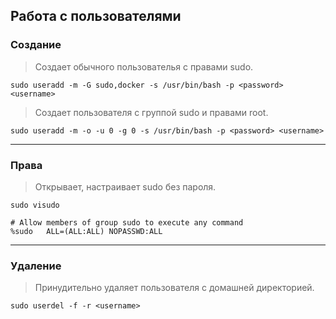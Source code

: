 Работа с пользователями
-----------------------

### Создание

> Создает обычного пользователья с правами sudo.

```shell
sudo useradd -m -G sudo,docker -s /usr/bin/bash -p <password> <username>
```

> Создает пользователя с группой sudo и правами root.

```shell
sudo useradd -m -o -u 0 -g 0 -s /usr/bin/bash -p <password> <username>
```

---

### Права

> Открывает, настраивает sudo без пароля.

```shell
sudo visudo
```

```shell
# Allow members of group sudo to execute any command
%sudo   ALL=(ALL:ALL) NOPASSWD:ALL
```

---

### Удаление

> Принудительно удаляет пользователя с домашней директорией.

```shell
sudo userdel -f -r <username>
```
